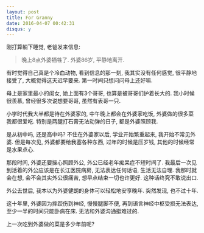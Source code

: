 ```yaml
---
layout: post
title: For Granny
date: 2016-04-07 00:42:31
disqus: y
---
```


刚打算躺下睡觉, 老爸发来信息:

> 晚上8点外婆牺牲了.
> 外婆86岁, 平静地离开.

有时觉得自己真是个冷血动物, 看到信息的那一刻, 我其实没有任何感觉,
很平静地接受了, 大概觉得这天迟早要来. 第一时间只想问问母上还好嘛.

母上是家里最小的闺女, 她上面有3个哥哥, 也算是被哥哥们护着长大的.
我小时候很羡慕, 曾经很多次说想要哥哥, 虽然有表哥一只.

小学时代我大半都是待在外婆家的, 中午晚上都会在外婆家吃饭, 外婆做的很多菜我都很爱吃.
特别是两腿打石膏无法动弹的日子, 都是外婆照顾我.

是从初中吗, 还是高中吗? 不住在外婆家以后, 学业开始繁重起来, 我开始不常见外婆.
但是每次见, 外婆都要给我塞各种东西, 过年的时候是压岁钱, 其他的时候经常是水果点心.

那段时间, 外婆还要操心照顾外公, 外公已经老年痴呆症不短时间了.
我最后一次见到活着的外公应该是在长江医院病房, 无法表达任何话语, 生活无法自理. 
我那时就会在想, 会不会其实外公很痛苦, 想早点结束一切也许更好. 这种话终究不敢说出口.

外公去世后, 我本以为外婆健朗的身体可以轻松地安享晚年. 突然发现, 也不过十年.

这十年里, 外婆因为摔跤伤到神经, 慢慢腿脚不便, 再到语言神经中枢受损无法表达, 至少一半的时间只能卧病在床.
无法和外婆沟通挺难过的.

上一次吃到外婆做的菜是多少年前呢?
